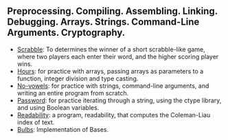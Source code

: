## Preprocessing. Compiling. Assembling. Linking. Debugging. Arrays. Strings. Command-Line Arguments. Cryptography.


* [Scrabble](https://github.com/nafscode/cs50/blob/main/Week2/scrabble.c): To determines the winner of a short scrabble-like game, where two players each enter their word, and the higher scoring player wins.
* [Hours](https://github.com/nafscode/cs50/blob/main/Week2/hours.c): for practice with arrays, passing arrays as parameters to a function, integer division and type casting.
* [No-vowels](https://github.com/nafscode/cs50/blob/main/Week2/no-vowels.c): for practice with strings, command-line arguments, and writing an entire program from scratch.
* [Password](https://github.com/nafscode/cs50/blob/main/Week2/password.c): for practice iterating through a string, using the ctype library, and using Boolean variables.
* [Readability](https://github.com/nafscode/cs50/blob/main/Week2/readability.c): a program, readability, that computes the Coleman-Liau index of text.
* [Bulbs](https://github.com/nafscode/cs50/blob/main/Week2/bulbs.c): Implementation of Bases.

